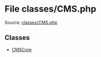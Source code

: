 File classes/CMS.php
=========

Source: [classes/CMS.php](https://github.com/PrestaShop/PrestaShop/blob/1.6.0.12/classes/CMS.php)


Classes
-------

* [CMSCore](class.CMSCore.md)

